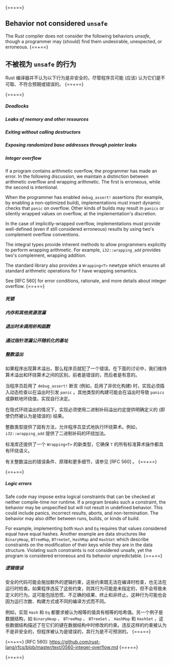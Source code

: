 {==+==}
## Behavior not considered `unsafe`

The Rust compiler does not consider the following behaviors _unsafe_,
though a programmer may (should) find them undesirable, unexpected,
or erroneous.
{==+==}
## 不被视为 `unsafe` 的行为

Rust 编译器并不认为以下行为是非安全的，尽管程序员可能 (应该) 认为它们是不可取、不符合预期或错误的。
{==+==}


{==+==}
##### Deadlocks
##### Leaks of memory and other resources
##### Exiting without calling destructors
##### Exposing randomized base addresses through pointer leaks
##### Integer overflow

If a program contains arithmetic overflow, the programmer has made an
error. In the following discussion, we maintain a distinction between
arithmetic overflow and wrapping arithmetic. The first is erroneous,
while the second is intentional.

When the programmer has enabled `debug_assert!` assertions (for
example, by enabling a non-optimized build), implementations must
insert dynamic checks that `panic` on overflow. Other kinds of builds
may result in `panics` or silently wrapped values on overflow, at the
implementation's discretion.

In the case of implicitly-wrapped overflow, implementations must
provide well-defined (even if still considered erroneous) results by
using two's complement overflow conventions.

The integral types provide inherent methods to allow programmers
explicitly to perform wrapping arithmetic. For example,
`i32::wrapping_add` provides two's complement, wrapping addition.

The standard library also provides a `Wrapping<T>` newtype which
ensures all standard arithmetic operations for `T` have wrapping
semantics.

See [RFC 560] for error conditions, rationale, and more details about
integer overflow.
{==+==}
##### 死锁
##### 内存和其他资源泄漏
##### 退出时未调用析构函数
##### 通过指针泄漏公开随机化的基址
##### 整数溢出

如果程序出现算术溢出，那么程序员就犯了一个错误。在下面的讨论中，我们维持算术溢出和环绕算术之间的区别。前者是错误的，而后者是有意的。

当程序员启用了 `debug_assert!` 断言 (例如，启用了非优化构建) 时，实现必须插入动态检查以在溢出时引发 `panic` 。其他类型的构建可能会在溢出时导致 `panics` 或静默地环绕值，实现自行决定。

在隐式环绕溢出的情况下，实现必须使用二进制补码溢出约定提供明确定义的 (即使仍然被认为是错误的) 结果。

整数类型提供了固有方法，允许程序员显式地执行环绕算术。例如， `i32::wrapping_add` 提供了二进制补码的环绕加法。

标准库还提供了一个 `Wrapping<T>` 的新类型，它确保 `T` 的所有标准算术操作都具有环绕语义。

有关整数溢出的错误条件、原理和更多细节，请参见 [RFC 560] 。
{==+==}


{==+==}
##### Logic errors

Safe code may impose extra logical constraints that can be checked
at neither compile-time nor runtime. If a program breaks such
a constraint, the behavior may be unspecified but will not result in
undefined behavior. This could include panics, incorrect results,
aborts, and non-termination. The behavior may also differ between
runs, builds, or kinds of build.

For example, implementing both `Hash` and `Eq` requires that values
considered equal have equal hashes. Another example are data structures
like `BinaryHeap`, `BTreeMap`, `BTreeSet`, `HashMap` and `HashSet`
which describe constraints on the modification of their keys while
they are in the data structure. Violating such constraints is not
considered unsafe, yet the program is considered erroneous and
its behavior unpredictable.
{==+==}
##### 逻辑错误

安全的代码可能会施加额外的逻辑约束，这些约束既无法在编译时检查，也无法在运行时检查。如果程序违反了这些约束，则其行为可能是未指定的，但不会导致未定义的行为。这可能包括恐慌、不正确的结果、终止和非终止。这种行为可能也会因为运行次数、构建方式或不同的编译方式而不同。

例如，实现 `Hash` 和 `Eq` 都要求被认为相等的值具有相等的哈希值。另一个例子是数据结构，如 `BinaryHeap` 、 `BTreeMap` 、 `BTreeSet` 、 `HashMap` 和 `HashSet` ，这些数据结构描述了在它们的键在数据结构中时修改的约束。违反这样的约束被认为不是非安全的，但程序被认为是错误的，其行为是不可预测的。
{==+==}


{==+==}
[RFC 560]: https://github.com/rust-lang/rfcs/blob/master/text/0560-integer-overflow.md
{==+==}

{==+==}
